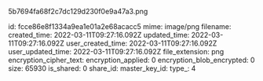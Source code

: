 5b7694fa68f2c7dc129d230f0e9a47a3.png

id: fcce86e8f1334a9ea1e01a2e68acacc5
mime: image/png
filename: 
created_time: 2022-03-11T09:27:16.092Z
updated_time: 2022-03-11T09:27:16.092Z
user_created_time: 2022-03-11T09:27:16.092Z
user_updated_time: 2022-03-11T09:27:16.092Z
file_extension: png
encryption_cipher_text: 
encryption_applied: 0
encryption_blob_encrypted: 0
size: 65930
is_shared: 0
share_id: 
master_key_id: 
type_: 4